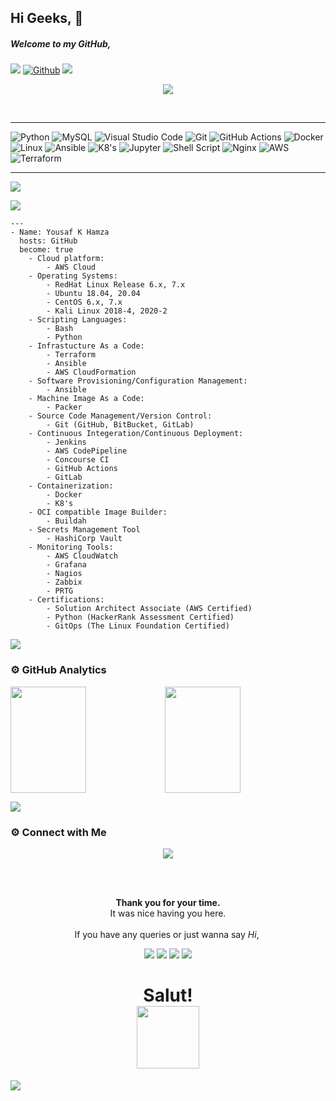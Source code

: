 ## Hi Geeks, 👋

##### Welcome to my GitHub,

![](https://visitor-badge.laobi.icu/badge?page_id=yousafkhamza) [![Github](https://img.shields.io/github/followers/yousafkhamza?label=Follow&style=social)](https://github.com/yousafkhamza)
<a href="https://www.youtube.com/watch?v=dQw4w9WgXcQ"><img src="https://user-images.githubusercontent.com/73097560/115834477-dbab4500-a447-11eb-908a-139a6edaec5c.gif"></a>

<p align="center">
  <img src="https://readme-typing-svg.herokuapp.com?color=cab9ce&size=30&center=true&vCenter=true&width=550&height=70&lines=Hey+There+👋,+I'm+Yousaf+K+Hamza;DevOps+Engineer+🖥;Loves+To+Build+Projects+🛠;A+Problem+Solver+🕵;A+Automation+scripter🔥">
</p>

<br>
<hr>

<!-- ----------- HEAD SECTION END ------------ -->


<!-- ----------- TECH STACK SECTION ------------ -->

![Python](https://img.shields.io/badge/python-3670A0?style=for-the-badge&logo=python&logoColor=ffdd54) ![MySQL](https://img.shields.io/badge/mysql-%2300f.svg?style=for-the-badge&logo=mysql&logoColor=white) ![Visual Studio Code](https://img.shields.io/badge/Visual%20Studio%20Code-0078d7.svg?style=for-the-badge&logo=visual-studio-code&logoColor=white) ![Git](https://img.shields.io/badge/git-%23F05033.svg?style=for-the-badge&logo=git&logoColor=white) ![GitHub Actions](https://img.shields.io/badge/githubactions-%232671E5.svg?style=for-the-badge&logo=githubactions&logoColor=white) ![Docker](https://img.shields.io/badge/docker-%230db7ed.svg?style=for-the-badge&logo=docker&logoColor=white) ![Linux](https://img.shields.io/badge/Linux-FCC624?style=for-the-badge&logo=linux&logoColor=black) ![Ansible](https://img.shields.io/badge/Ansible-000000?style=for-the-badge&logo=ansible&logoColor=white) ![K8's](https://img.shields.io/badge/kubernetes-326ce5.svg?&style=for-the-badge&logo=kubernetes&logoColor=white) ![Jupyter](https://img.shields.io/badge/Jupyter-F37626.svg?&style=for-the-badge&logo=Jupyter&logoColor=white) ![Shell Script](https://img.shields.io/badge/Shell_Script-121011?style=for-the-badge&logo=gnu-bash&logoColor=white) ![Nginx](https://img.shields.io/badge/Nginx-009639?style=for-the-badge&logo=nginx&logoColor=white) ![AWS](https://img.shields.io/badge/Amazon_AWS-FF9900?style=for-the-badge&logo=amazonaws&logoColor=white) ![Terraform](https://img.shields.io/badge/Terraform-000000?style=for-the-badge&logo=terraform&logoColor=white)


<hr>

<!-- ----------- TECH STACK SECTION END------------ -->
<a href="https://www.youtube.com/watch?v=dQw4w9WgXcQ"><img src="https://user-images.githubusercontent.com/73097560/115834477-dbab4500-a447-11eb-908a-139a6edaec5c.gif"></a>

<img src="https://readme-typing-svg.herokuapp.com?color=cab9ce&size=12&width=180&height=18&lines=A+little+more+about+me...;">

```
---
- Name: Yousaf K Hamza
  hosts: GitHub
  become: true
    - Cloud platform:
        - AWS Cloud
    - Operating Systems:
        - RedHat Linux Release 6.x, 7.x
        - Ubuntu 18.04, 20.04
        - CentOS 6.x, 7.x
        - Kali Linux 2018-4, 2020-2
    - Scripting Languages:
        - Bash
        - Python    
    - Infrastucture As a Code:
        - Terraform
        - Ansible
        - AWS CloudFormation
    - Software Provisioning/Configuration Management:
        - Ansible
    - Machine Image As a Code: 
        - Packer
    - Source Code Management/Version Control:
        - Git (GitHub, BitBucket, GitLab)
    - Continuous Integeration/Continuous Deployment:
        - Jenkins
        - AWS CodePipeline
        - Concourse CI
        - GitHub Actions
        - GitLab
    - Containerization:
        - Docker
        - K8's
    - OCI compatible Image Builder:
        - Buildah
    - Secrets Management Tool
        - HashiCorp Vault
    - Monitoring Tools:
        - AWS CloudWatch
        - Grafana
        - Nagios
        - Zabbix
        - PRTG
    - Certifications:
        - Solution Architect Associate (AWS Certified)
        - Python (HackerRank Assessment Certified)
        - GitOps (The Linux Foundation Certified)
```     
<a href="https://www.youtube.com/watch?v=dQw4w9WgXcQ"><img src="https://user-images.githubusercontent.com/73097560/115834477-dbab4500-a447-11eb-908a-139a6edaec5c.gif"></a>

### ⚙️ GitHub Analytics

<img height="170px" src="https://github-readme-stats.vercel.app/api?username=yousafkhamza&include_all_commits=true&count_private=true&show_icons=true&theme=chartreuse-dark&card" width="49%" /><img height="170px" src="https://github-readme-stats.vercel.app/api/top-langs/?username=yousafkhamza&include_all_commits=true&count_private=true&show_icons=true&theme=chartreuse-dark&layout=compact" width="49%" />

<a href="https://www.youtube.com/watch?v=dQw4w9WgXcQ"><img src="https://user-images.githubusercontent.com/73097560/115834477-dbab4500-a447-11eb-908a-139a6edaec5c.gif"></a>

### ⚙️ Connect with Me

<!-- ----------- CONNECT WITH ME SECTION ------------ -->
<p align="center">
<img src="https://readme-typing-svg.herokuapp.com?color=5082e2&size=50&center=true&vCenter=true&width=550&height=70&lines=Connect+with+me">
</p>

<br>
<div align="center">
  <br>
  <p><b>Thank you for your time.</b><br>
    It was nice having you here.<br><br>
    If you have any queries or just wanna say <i>Hi</i>,&nbsp;
<p align="center">
<a href="mailto:yousaf.k.hamza@gmail.com"><img src="https://img.shields.io/badge/Gmail-D14836?style=for-the-badge&logo=gmail&logoColor=white"/></a>
<a href="https://www.linkedin.com/in/yousafkhamza"><img src="https://img.shields.io/badge/LinkedIn-0077B5?style=for-the-badge&logo=linkedin&logoColor=white"/></a> 
<a href="https://www.instagram.com/yousafkhamza"><img src="https://img.shields.io/badge/Instagram-E4405F?style=for-the-badge&logo=instagram&logoColor=white"/></a>
<a href="https://wa.me/%2B917736720639?text=This%20message%20from%20GitHub."><img src="https://img.shields.io/badge/WhatsApp-25D366?style=for-the-badge&logo=whatsapp&logoColor=white"/></a>
  </a></p>
</div>

<h1 align="center">Salut! <br><img src="https://media.giphy.com/media/hvRJCLFzcasrR4ia7z/giphy.gif" width="100px"></h1>

<a href="https://www.youtube.com/watch?v=dQw4w9WgXcQ"><img src="https://user-images.githubusercontent.com/73097560/115834477-dbab4500-a447-11eb-908a-139a6edaec5c.gif"></a>


